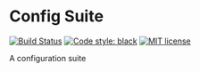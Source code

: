 # Config Suite #

[![Build Status](https://travis-ci.org/Equinor/configsuite.svg?branch=master)](https://travis-ci.org/Equinor/configsuite)
[![Code style: black](https://img.shields.io/badge/code%20style-black-000000.svg)](https://github.com/ambv/black)
[![MIT license](http://img.shields.io/badge/license-MIT-brightgreen.svg)](http://opensource.org/licenses/MIT)

A configuration suite
